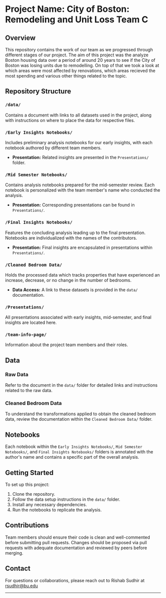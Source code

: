 # Project Name: City of Boston: Remodeling and Unit Loss Team C

## Overview
This repository contains the work of our team as we progressed through different stages of our project. The aim of this project was the analyze Boston housing data over a period of around 20 years to see if the City of Boston was losing units due to remodelling. On top of that we took a look at which areas were most affected by renovations, which areas recieved the most spending and various other things related to the topic.

## Repository Structure

### `/data/`
Contains a document with links to all datasets used in the project, along with instructions on where to place the data for respective files. 

### `/Early Insights Notebooks/`
Includes preliminary analysis notebooks for our early insights, with each notebook authored by different team members.

- **Presentation:** Related insights are presented in the `Presentations/` folder.

### `/Mid Semester Notebooks/`
Contains analysis notebooks prepared for the mid-semester review. Each notebook is personalized with the team member's name who conducted the analysis.

- **Presentation:** Corresponding presentations can be found in `Presentations/`.

### `/Final Insights Notebooks/`
Features the concluding analysis leading up to the final presentation. Notebooks are individualized with the names of the contributors.

- **Presentation:** Final insights are encapsulated in presentations within `Presentations/`.

### `/Cleaned Bedroom Data/`
Holds the processed data which tracks properties that have experienced an increase, decrease, or no change in the number of bedrooms.

- **Data Access:** A link to these datasets is provided in the `data/` documentation.

### `/Presentations/`
All presentations associated with early insights, mid-semester, and final insights are located here.

### `/team-info-page/`
Information about the project team members and their roles.

## Data

### Raw Data
Refer to the document in the `data/` folder for detailed links and instructions related to the raw data.

### Cleaned Bedroom Data
To understand the transformations applied to obtain the cleaned bedroom data, review the documentation within the `Cleaned Bedroom Data/` folder. 

## Notebooks
Each notebook within the `Early Insights Notebooks/`, `Mid Semester Notebooks/`, and `Final Insights Notebooks/` folders is annotated with the author's name and contains a specific part of the overall analysis.

## Getting Started
To set up this project:

1. Clone the repository.
2. Follow the data setup instructions in the `data/` folder.
3. Install any necessary dependencies.
4. Run the notebooks to replicate the analysis.

## Contributions
Team members should ensure their code is clean and well-commented before submitting pull requests. Changes should be proposed via pull requests with adequate documentation and reviewed by peers before merging.

## Contact
For questions or collaborations, please reach out to Rishab Sudhir at rsudhir@bu.edu

---
